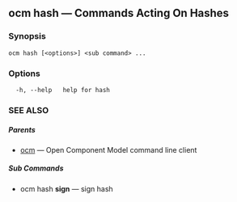 ## ocm hash &mdash; Commands Acting On Hashes

### Synopsis

```
ocm hash [<options>] <sub command> ...
```

### Options

```
  -h, --help   help for hash
```

### SEE ALSO

##### Parents

* [ocm](ocm.md)	 &mdash; Open Component Model command line client


##### Sub Commands

* ocm hash <b>sign</b>	 &mdash; sign hash


